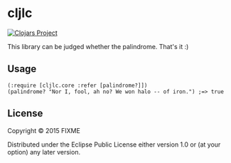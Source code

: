 # cljlc
[![Clojars Project](http://clojars.org/org.clojars.ayato_p/cljlc/latest-version.svg)](http://clojars.org/org.clojars.ayato_p/cljlc)

This library can be judged whether the palindrome.
That's it :)

## Usage

```
(:require [cljlc.core :refer [palindrome?]])
(palindrome? "Nor I, fool, ah no? We won halo -- of iron.") ;=> true
```

## License

Copyright © 2015 FIXME

Distributed under the Eclipse Public License either version 1.0 or (at
your option) any later version.
